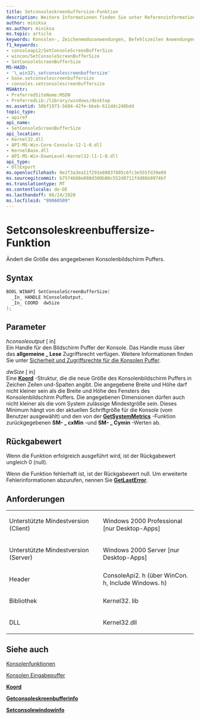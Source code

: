 ```yaml
---
title: Setconsoleskreenbuffersize-Funktion
description: Weitere Informationen finden Sie unter Referenzinformationen zur Funktion "setconsoleskreenbuffersize", die die Größe des angegebenen Konsolenbildschirm Puffers ändert.
author: miniksa
ms.author: miniksa
ms.topic: article
keywords: Konsolen-, Zeichenmodusanwendungen, Befehlszeilen Anwendungen, Terminalanwendungen, Konsolen-API
f1_keywords:
- consoleapi2/SetConsoleScreenBufferSize
- wincon/SetConsoleScreenBufferSize
- SetConsoleScreenBufferSize
MS-HAID:
- '\_win32\_setconsolescreenbuffersize'
- base.setconsolescreenbuffersize
- consoles.setconsolescreenbuffersize
MSHAttr:
- PreferredSiteName:MSDN
- PreferredLib:/library/windows/desktop
ms.assetid: 50bf1973-5604-42fe-bbeb-611ddc240bdd
topic_type:
- apiref
api_name:
- SetConsoleScreenBufferSize
api_location:
- Kernel32.dll
- API-MS-Win-Core-Console-l2-1-0.dll
- KernelBase.dll
- API-MS-Win-DownLevel-Kernel32-l1-1-0.dll
api_type:
- DllExport
ms.openlocfilehash: 0e2f3a3ea11f291e88837885c6fc3e555fd39e09
ms.sourcegitcommit: b75f4688e080d300b80c552d0711fdd86b9974bf
ms.translationtype: MT
ms.contentlocale: de-DE
ms.lasthandoff: 08/24/2020
ms.locfileid: "89060509"
---
```

# <a name="setconsolescreenbuffersize-function"></a>Setconsoleskreenbuffersize-Funktion


Ändert die Größe des angegebenen Konsolenbildschirm Puffers.

<a name="syntax"></a>Syntax
------

```C
BOOL WINAPI SetConsoleScreenBufferSize(
  _In_ HANDLE hConsoleOutput,
  _In_ COORD  dwSize
);
```

<a name="parameters"></a>Parameter
----------

*hconsoleoutput* \[ in\]  
Ein Handle für den Bildschirm Puffer der Konsole. Das Handle muss über das **allgemeine \_ Lese** Zugriffsrecht verfügen. Weitere Informationen finden Sie unter [Sicherheit und Zugriffsrechte für die Konsolen Puffer](console-buffer-security-and-access-rights.md).

*dwSize* \[ in\]  
Eine [**Koord**](coord-str.md) -Struktur, die die neue Größe des Konsolenbildschirm Puffers in Zeichen Zeilen und-Spalten angibt. Die angegebene Breite und Höhe darf nicht kleiner sein als die Breite und Höhe des Fensters des Konsolenbildschirm Puffers. Die angegebenen Dimensionen dürfen auch nicht kleiner als die vom System zulässige Mindestgröße sein. Dieses Minimum hängt von der aktuellen Schriftgröße für die Konsole (vom Benutzer ausgewählt) und den von der [**GetSystemMetrics**](https://msdn.microsoft.com/library/windows/desktop/ms724385) -Funktion zurückgegebenen **SM- \_ cxMin** -und **SM- \_ Cymin** -Werten ab.

<a name="return-value"></a>Rückgabewert
------------

Wenn die Funktion erfolgreich ausgeführt wird, ist der Rückgabewert ungleich 0 (null).

Wenn die Funktion fehlerhaft ist, ist der Rückgabewert null. Um erweiterte Fehlerinformationen abzurufen, nennen Sie [**GetLastError**](https://msdn.microsoft.com/library/windows/desktop/ms679360).

<a name="requirements"></a>Anforderungen
------------

<table>
<colgroup>
<col width="50%" />
<col width="50%" />
</colgroup>
<tbody>
<tr class="odd">
<td><p>Unterstützte Mindestversion (Client)</p></td>
<td><p>Windows 2000 Professional [nur Desktop-Apps]</p></td>
</tr>
<tr class="even">
<td><p>Unterstützte Mindestversion (Server)</p></td>
<td><p>Windows 2000 Server [nur Desktop-Apps]</p></td>
</tr>
<tr class="odd">
<td><p>Header</p></td>
<td>ConsoleApi2. h (über WinCon. h, Include Windows. h)</td>
</tr>
<tr class="even">
<td><p>Bibliothek</p></td>
<td>Kernel32. lib</td>
</tr>
<tr class="odd">
<td><p>DLL</p></td>
<td>Kernel32.dll</td>
</tr>
<tr class="even">
</tr>
<tr class="odd">
</tr>
<tr class="even">
</tr>
</tbody>
</table>

## <a name="span-idsee_alsospansee-also"></a><span id="see_also"></span>Siehe auch


[Konsolenfunktionen](console-functions.md)

[Konsolen Eingabepuffer](console-input-buffer.md)

[**Koord**](coord-str.md)

[**Getconsoleskreenbufferinfo**](getconsolescreenbufferinfo.md)

[**Setconsolewindowinfo**](setconsolewindowinfo.md)

 

 




